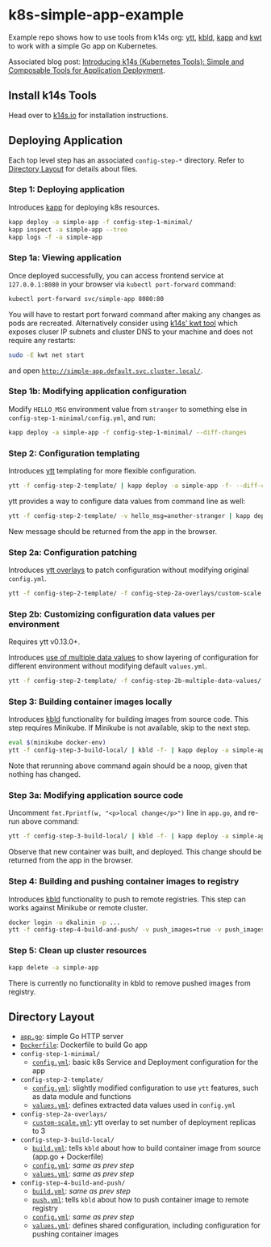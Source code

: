 # k8s-simple-app-example

Example repo shows how to use tools from k14s org: [ytt](https://get-ytt.io), [kbld](https://get-kbld.io), [kapp](https://get-kapp.io) and [kwt](https://github.com/k14s/kapp) to work with a simple Go app on Kubernetes.

Associated blog post: [Introducing k14s (Kubernetes Tools): Simple and Composable Tools for Application Deployment](https://content.pivotal.io/blog/introducing-k14s-kubernetes-tools-simple-and-composable-tools-for-application-deployment).

## Install k14s Tools

Head over to [k14s.io](https://k14s.io/) for installation instructions.

## Deploying Application

Each top level step has an associated `config-step-*` directory. Refer to [Directory Layout](#directory-layout) for details about files.

### Step 1: Deploying application

Introduces [kapp](https://get-kapp.io) for deploying k8s resources.

```bash
kapp deploy -a simple-app -f config-step-1-minimal/
kapp inspect -a simple-app --tree
kapp logs -f -a simple-app
```

### Step 1a: Viewing application

Once deployed successfully, you can access frontend service at `127.0.0.1:8080` in your browser via `kubectl port-forward` command:

```bash
kubectl port-forward svc/simple-app 8080:80
```

You will have to restart port forward command after making any changes as pods are recreated. Alternatively consider using [k14s' kwt tool](https://github.com/k14s/kwt) which exposes cluser IP subnets and cluster DNS to your machine and does not require any restarts:

```bash
sudo -E kwt net start
```

and open [`http://simple-app.default.svc.cluster.local/`](http://simple-app.default.svc.cluster.local/).

### Step 1b: Modifying application configuration

Modify `HELLO_MSG` environment value from `stranger` to something else in `config-step-1-minimal/config.yml`, and run:

```bash
kapp deploy -a simple-app -f config-step-1-minimal/ --diff-changes
```

### Step 2: Configuration templating

Introduces [ytt](https://get-ytt.io) templating for more flexible configuration.

```bash
ytt -f config-step-2-template/ | kapp deploy -a simple-app -f- --diff-changes -y
```

ytt provides a way to configure data values from command line as well:

```bash
ytt -f config-step-2-template/ -v hello_msg=another-stranger | kapp deploy -a simple-app -f- --diff-changes -y
```

New message should be returned from the app in the browser.

### Step 2a: Configuration patching

Introduces [ytt overlays](https://github.com/k14s/ytt/blob/master/docs/lang-ref-ytt-overlay.md) to patch configuration without modifying original `config.yml`.

```bash
ytt -f config-step-2-template/ -f config-step-2a-overlays/custom-scale.yml | kapp deploy -a simple-app -f- --diff-changes -y
```

### Step 2b: Customizing configuration data values per environment

Requires ytt v0.13.0+.

Introduces [use of multiple data values](https://github.com/k14s/ytt/blob/master/docs/ytt-data-values.md) to show layering of configuration for different environment without modifying default `values.yml`.

```bash
ytt -f config-step-2-template/ -f config-step-2b-multiple-data-values/ | kapp deploy -a simple-app -f- --diff-changes -y
```

### Step 3: Building container images locally

Introduces [kbld](https://get-kbld.io) functionality for building images from source code. This step requires Minikube. If Minikube is not available, skip to the next step.

```bash
eval $(minikube docker-env)
ytt -f config-step-3-build-local/ | kbld -f- | kapp deploy -a simple-app -f- --diff-changes -y
```

Note that rerunning above command again should be a noop, given that nothing has changed.

### Step 3a: Modifying application source code

Uncomment `fmt.Fprintf(w, "<p>local change</p>")` line in `app.go`, and re-run above command:

```bash
ytt -f config-step-3-build-local/ | kbld -f- | kapp deploy -a simple-app -f- --diff-changes -y
```

Observe that new container was built, and deployed. This change should be returned from the app in the browser.

### Step 4: Building and pushing container images to registry

Introduces [kbld](https://get-kbld.io) functionality to push to remote registries. This step can works against Minikube or remote cluster.

```bash
docker login -u dkalinin -p ...
ytt -f config-step-4-build-and-push/ -v push_images=true -v push_images_repo=docker.io/dkalinin/k8s-simple-app | kbld -f- | kapp deploy -a simple-app -f- --diff-changes -y
```

### Step 5: Clean up cluster resources

```bash
kapp delete -a simple-app
```

There is currently no functionality in kbld to remove pushed images from registry.

## Directory Layout

- [`app.go`](app.go): simple Go HTTP server
- [`Dockerfile`](Dockerfile): Dockerfile to build Go app
- `config-step-1-minimal/`
  - [`config.yml`](config-step-1-minimal/config.yml): basic k8s Service and Deployment configuration for the app
- `config-step-2-template/`
  - [`config.yml`](config-step-2-template/config.yml): slightly modified configuration to use `ytt` features, such as data module and functions
  - [`values.yml`](config-step-2-template/values.yml): defines extracted data values used in `config.yml`
- `config-step-2a-overlays/`
  - [`custom-scale.yml`](config-step-2a-overlays/custom-scale.yml): ytt overlay to set number of deployment replicas to 3
- `config-step-3-build-local/`
  - [`build.yml`](config-step-3-build-local/build.yml): tells `kbld` about how to build container image from source (app.go + Dockerfile)
  - [`config.yml`](config-step-3-build-local/config.yml): _same as prev step_
  - [`values.yml`](config-step-3-build-local/values.yml): _same as prev step_
- `config-step-4-build-and-push/`
  - [`build.yml`](config-step-4-build-and-push/build.yml): _same as prev step_
  - [`push.yml`](config-step-4-build-and-push/push.yml): tells `kbld` about how to push container image to remote registry
  - [`config.yml`](config-step-4-build-and-push/config.yml): _same as prev step_
  - [`values.yml`](config-step-4-build-and-push/values.yml): defines shared configuration, including configuration for pushing container images
